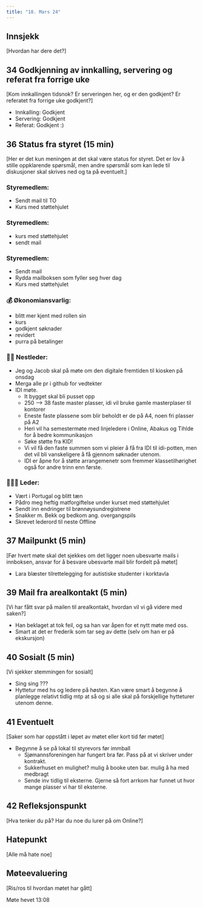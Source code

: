 ```yaml
---
title: "18. Mars 24"
---
```


## Innsjekk

[Hvordan har dere det?]

## 34 Godkjenning av innkalling, servering og referat fra forrige uke

[Kom innkallingen tidsnok? Er serveringen her, og er den godkjent? Er referatet fra forrige uke godkjent?]

- Innkalling: Godkjent
- Servering: Godkjent
- Referat: Godkjent :)

## 36 Status fra styret (15 min)

[Her er det kun meningen at det skal være status for styret. Det er lov å stille oppklarende spørsmål, men andre spørsmål som kan lede til diskusjoner skal skrives ned og ta på eventuelt.]

### Styremedlem:

- Sendt mail til TO
- Kurs med støttehjulet

### Styremedlem:

- kurs med støttehjulet
- sendt mail

### Styremedlem:

- Sendt mail
- Rydda mailboksen som fyller seg hver dag
- Kurs med støttehjulet

### **💰** Økonomiansvarlig:

- blitt mer kjent med rollen sin
- kurs
- godkjent søknader
- revidert
- purra på betalinger

### 👨🏼 Nestleder:

- Jeg og Jacob skal på møte om den digitale fremtiden til kiosken på onsdag
- Merga alle pr i github for vedtekter
- IDI møte. 
    - It bygget skal bli pusset opp
    - 250 --> 38 faste master plasser, idi vil bruke gamle masterplaser til kontorer 
    - Eneste faste plassene som blir beholdt er de på A4, noen fri plasser på A2
    - Heri vil ha semestermøte med linjeledere i Online, Abakus og Tihlde for å bedre kommunikasjon
    - Søke støtte fra KID!
    - Vi vil få den faste summen som vi pleier å få fra IDI til idi-potten, men det vil bli vanskeligere å få gjennom søknader utenom.
    - IDI er åpne for å støtte arrangemenetr som fremmer klassetilhørighet også for andre trinn enn første.

### 🧔🏼‍♂️ Leder:

- Vært i Portugal og blitt tæn
- Pådro meg heftig matforgiftelse under kurset med støttehjulet
- Sendt inn endringer til brønnøysundregistrene
- Snakker m. Bekk og bedkom ang. overgangspils
- Skrevet lederord til neste Offline

## 37 Mailpunkt (5 min)

[Før hvert møte skal det sjekkes om det ligger noen ubesvarte mails i innboksen, ansvar for å besvare ubesvarte mail blir fordelt på møtet]
- Lara blæster tilrettelegging for autistiske studenter i korktavla

## 39 Mail fra arealkontakt (5 min)

[Vi har fått svar på mailen til arealkontakt, hvordan vil vi gå videre med saken?]
- Han beklaget at tok feil, og sa han var åpen for et nytt møte med oss.
- Smart at det er frederik som tar seg av dette (selv om han er på ekskursjon)

## 40 Sosialt (5 min)

[Vi sjekker stemmingen for sosialt]
- Sing sing ???
- Hyttetur med hs og ledere på høsten. Kan være smart å begynne å planlegge relativt tidlig mtp at så og si alle skal på forskjellige hytteturer utenom denne.

## 41 Eventuelt

[Saker som har oppstått i løpet av møtet eller kort tid før møtet]

- Begynne å se på lokal til styrevors før immball
    - Sjømannsforeningen har fungert bra før. Pass på at vi skriver under kontrakt.
    - Sukkerhuset en mulighet? mulig å booke uten bar. mulig å ha med medbragt
    - Sende inv tidlig til eksterne. Gjerne så fort arrkom har funnet ut hvor mange plasser vi har til eksterne.

## 42 Refleksjonspunkt

[Hva tenker du på? Har du noe du lurer på om Online?]

## Hatepunkt

[Alle må hate noe]

## Møteevaluering

[Ris/ros til hvordan møtet har gått]

Møte hevet 13:08